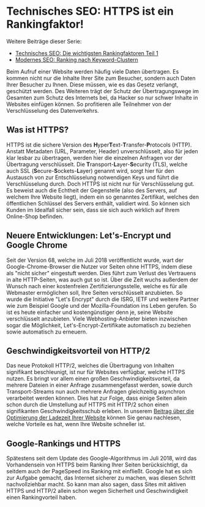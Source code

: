 # Technisches SEO: HTTPS ist ein Rankingfaktor!

Weitere Beiträge dieser Serie:

- [Technisches SEO: Die wichtigsten Rankingfaktoren Teil 1](https://zeraton.de/blog/technisches-seo-die-wichtigsten-rankingfaktoren-teil-1)
- [Modernes SEO: Ranking nach Keyword-Clustern](https://zeraton.de/blog/modernes-seo-ranking-nach-keyword-clustern)

Beim Aufruf einer Website werden häufig viele Daten übertragen. Es kommen nicht nur die Inhalte Ihrer Site zum Besucher, sondern auch Daten Ihrer Besucher zu Ihnen. Diese müssen, wie es das Gesetz verlangt, geschützt werden. Des Weiteren trägt der Schutz der Übertragungswege im Gesamten zum Schutz des Internets bei, da Hacker so nur schwer Inhalte in Websites einfügen können. So profitieren alle Teilnehmer von der Verschlüsselung des Datenverkehrs.

## Was ist HTTPS?

HTTPS ist die sichere Version des **H**yper**T**ext-**T**ransfer-**P**rotocols (HTTP). Anstatt Metadaten (URL, Parameter, Header) unverschlüsselt, also für jeden klar lesbar zu übertragen, werden hier die einzelnen Anfragen vor der Übertragung verschlüsselt. Die **T**ransport-**L**ayer-**S**ecurity (TLS), welche auch SSL (**S**ecure-**S**ockets-**L**ayer) genannt wird, sorgt hier für den Austausch von zur Entschlüsselung notwendigen Keys und führt die Verschlüsselung durch. Doch HTTPS ist nicht nur für Verschlüsselung gut. Es beweist auch die Echtheit der Gegenstelle (also des Servers, auf welchem Ihre Website liegt), indem ein so genanntes Zertifikat, welches den öffentlichen Schlüssel des Servers enthält, validiert wird. So können sich Kunden im Idealfall sicher sein, dass sie sich auch wirklich auf Ihrem Online-Shop befinden.

## Neuere Entwicklungen: Let's-Encrypt und Google Chrome

Seit der Version 68, welche im Juli 2018 veröffentlicht wurde, wart der Google-Chrome-Browser die Nutzer vor Seiten ohne HTTPS, indem diese als "nicht sicher" eingestuft werden. Dies führt zum Verlust des Vertrauens in alte HTTP-Seiten, was auch gut so ist. Über die Zeit wuchs außerdem der Wunsch nach einer kostenfreien Zertifizierungsstelle, welche es für alle Webmaster ermöglichen soll, Ihre Seiten verschlüsselt anzubieten. So wurde die Initiative "Let's Encrypt" durch die ISRG, IETF und weitere Partner wie zum Beispiel Google und der Mozilla-Foundation ins Leben gerufen. So ist es heute einfacher und kostengünstiger denn je, seine Website verschlüsselt anzubieten. Viele Webhosting-Anbieter bieten inzwischen sogar die Möglichkeit, Let's-Encrypt-Zertifikate automatisch zu beziehen sowie automatisch zu erneuern.

## Geschwindigkeitsvorteil von HTTP/2

Das neue Protokoll HTTP/2, welches die Übertragung von Inhalten signifikant beschleunigt, ist nur für Websites verfügbar, welche HTTPS nutzen. Es bringt vor allem einen großen Geschwindigkeitsvorteil, da mehrere Dateien in einer Anfrage zusammengefasst werden, sowie durch Transport-Streams nun auch mehrere Anfragen gleichzeitig asynchron verarbeitet werden können. Dies hat zur Folge, dass einige Seiten allein schon durch die Umstellung auf HTTPS mit HTTP/2 schon einen signifikanten Geschwindigkeitsschub erleben. In unserem [Beitrag über die Optimierung der Ladezeit Ihrer Website](https://zeraton.de/blog/wie-sie-mit-nur-2-sekunden-ihren-umsatz-verdoppeln) können Sie genau nachlesen, welche Vorteile es hat, wenn Ihre Website schneller ist.

## Google-Rankings und HTTPS

Spätestens seit dem Update des Google-Algorithmus im Juli 2018, wird das Vorhandensein von HTTPS beim Ranking Ihrer Seiten berücksichtigt, da seitdem auch der PageSpeed ins Ranking mit einfließt. Google hat es sich zur Aufgabe gemacht, das Internet sicherer zu machen, was diesen Schritt nachvollziehbar macht. So kann man also sagen, dass Sites mit aktiven HTTPS und HTTP/2 allein schon wegen Sicherheit und Geschwindigkeit einen Rankingvorteil haben.